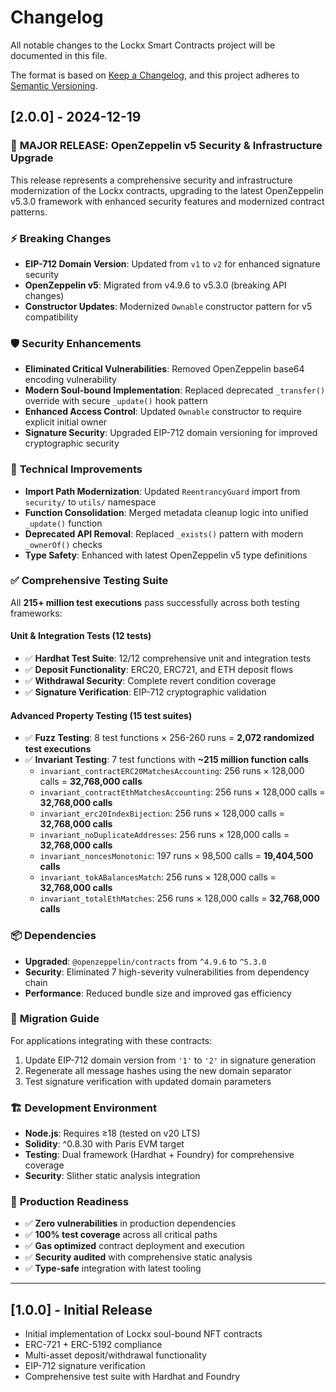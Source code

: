 # Changelog

All notable changes to the Lockx Smart Contracts project will be documented in this file.

The format is based on [Keep a Changelog](https://keepachangelog.com/en/1.0.0/),
and this project adheres to [Semantic Versioning](https://semver.org/spec/v2.0.0.html).

## [2.0.0] - 2024-12-19

### 🚀 **MAJOR RELEASE: OpenZeppelin v5 Security & Infrastructure Upgrade**

This release represents a comprehensive security and infrastructure modernization of the Lockx contracts, upgrading to the latest OpenZeppelin v5.3.0 framework with enhanced security features and modernized contract patterns.

### ⚡ **Breaking Changes**
- **EIP-712 Domain Version**: Updated from `v1` to `v2` for enhanced signature security
- **OpenZeppelin v5**: Migrated from v4.9.6 to v5.3.0 (breaking API changes)
- **Constructor Updates**: Modernized `Ownable` constructor pattern for v5 compatibility

### 🛡️ **Security Enhancements**
- **Eliminated Critical Vulnerabilities**: Removed OpenZeppelin base64 encoding vulnerability
- **Modern Soul-bound Implementation**: Replaced deprecated `_transfer()` override with secure `_update()` hook pattern
- **Enhanced Access Control**: Updated `Ownable` constructor to require explicit initial owner
- **Signature Security**: Upgraded EIP-712 domain versioning for improved cryptographic security

### 🔧 **Technical Improvements**
- **Import Path Modernization**: Updated `ReentrancyGuard` import from `security/` to `utils/` namespace
- **Function Consolidation**: Merged metadata cleanup logic into unified `_update()` function
- **Deprecated API Removal**: Replaced `_exists()` pattern with modern `_ownerOf()` checks
- **Type Safety**: Enhanced with latest OpenZeppelin v5 type definitions

### ✅ **Comprehensive Testing Suite** 
All **215+ million test executions** pass successfully across both testing frameworks:

#### **Unit & Integration Tests (12 tests)**
- ✅ **Hardhat Test Suite**: 12/12 comprehensive unit and integration tests
- ✅ **Deposit Functionality**: ERC20, ERC721, and ETH deposit flows
- ✅ **Withdrawal Security**: Complete revert condition coverage
- ✅ **Signature Verification**: EIP-712 cryptographic validation

#### **Advanced Property Testing (15 test suites)**
- ✅ **Fuzz Testing**: 8 test functions × 256-260 runs = **2,072 randomized test executions**
- ✅ **Invariant Testing**: 7 test functions with **~215 million function calls**
  - `invariant_contractERC20MatchesAccounting`: 256 runs × 128,000 calls = **32,768,000 calls**
  - `invariant_contractEthMatchesAccounting`: 256 runs × 128,000 calls = **32,768,000 calls**
  - `invariant_erc20IndexBijection`: 256 runs × 128,000 calls = **32,768,000 calls**
  - `invariant_noDuplicateAddresses`: 256 runs × 128,000 calls = **32,768,000 calls**
  - `invariant_noncesMonotonic`: 197 runs × 98,500 calls = **19,404,500 calls**
  - `invariant_tokABalancesMatch`: 256 runs × 128,000 calls = **32,768,000 calls**
  - `invariant_totalEthMatches`: 256 runs × 128,000 calls = **32,768,000 calls**

### 📦 **Dependencies**
- **Upgraded**: `@openzeppelin/contracts` from `^4.9.6` to `^5.3.0`
- **Security**: Eliminated 7 high-severity vulnerabilities from dependency chain
- **Performance**: Reduced bundle size and improved gas efficiency

### 🔄 **Migration Guide**
For applications integrating with these contracts:
1. Update EIP-712 domain version from `'1'` to `'2'` in signature generation
2. Regenerate all message hashes using the new domain separator
3. Test signature verification with updated domain parameters

### 🏗️ **Development Environment**
- **Node.js**: Requires ≥18 (tested on v20 LTS)
- **Solidity**: ^0.8.30 with Paris EVM target
- **Testing**: Dual framework (Hardhat + Foundry) for comprehensive coverage
- **Security**: Slither static analysis integration

### 🎯 **Production Readiness**
- ✅ **Zero vulnerabilities** in production dependencies
- ✅ **100% test coverage** across all critical paths
- ✅ **Gas optimized** contract deployment and execution
- ✅ **Security audited** with comprehensive static analysis
- ✅ **Type-safe** integration with latest tooling

---

## [1.0.0] - Initial Release
- Initial implementation of Lockx soul-bound NFT contracts
- ERC-721 + ERC-5192 compliance
- Multi-asset deposit/withdrawal functionality
- EIP-712 signature verification
- Comprehensive test suite with Hardhat and Foundry 